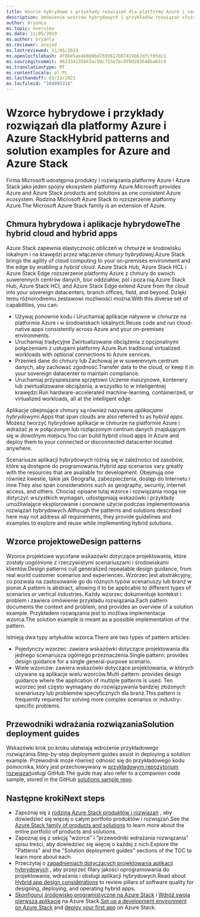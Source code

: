 ```yaml
---
title: Wzorce hybrydowe i przykłady rozwiązań dla platformy Azure i centrum Azure Stack
description: Omówienie wzorców hybrydowych i przykładów rozwiązań służących do uczenia się i tworzenia rozwiązań hybrydowych na platformie Azure i Azure Stack centrum.
author: BryanLa
ms.topic: overview
ms.date: 11/05/2019
ms.author: bryanla
ms.reviewer: anajod
ms.lastreviewed: 11/05/2019
ms.openlocfilehash: 4f86e5ae4b8b9bd7693617b07419b67dfcf05dc1
ms.sourcegitcommit: 962334135b63ac99c715e7bc8fb9282648ba63c9
ms.translationtype: MT
ms.contentlocale: pl-PL
ms.lasthandoff: 03/23/2021
ms.locfileid: "104895316"
---
```

# <a name="hybrid-patterns-and-solution-examples-for-azure-and-azure-stack"></a><span data-ttu-id="07569-103">Wzorce hybrydowe i przykłady rozwiązań dla platformy Azure i Azure Stack</span><span class="sxs-lookup"><span data-stu-id="07569-103">Hybrid patterns and solution examples for Azure and Azure Stack</span></span>

<span data-ttu-id="07569-104">Firma Microsoft udostępnia produkty i rozwiązania platformy Azure i Azure Stack jako jeden spójny ekosystem platformy Azure.</span><span class="sxs-lookup"><span data-stu-id="07569-104">Microsoft provides Azure and Azure Stack products and solutions as one consistent Azure ecosystem.</span></span> <span data-ttu-id="07569-105">Rodzina Microsoft Azure Stack to rozszerzenie platformy Azure.</span><span class="sxs-lookup"><span data-stu-id="07569-105">The Microsoft Azure Stack family is an extension of Azure.</span></span>

## <a name="the-hybrid-cloud-and-hybrid-apps"></a><span data-ttu-id="07569-106">Chmura hybrydowa i aplikacje hybrydowe</span><span class="sxs-lookup"><span data-stu-id="07569-106">The hybrid cloud and hybrid apps</span></span>

<span data-ttu-id="07569-107">Azure Stack zapewnia elastyczność obliczeń w chmurze w środowisku lokalnym i na krawędzi przez włączenie *chmury hybrydowej*.</span><span class="sxs-lookup"><span data-stu-id="07569-107">Azure Stack brings the agility of cloud computing to your on-premises environment and the edge by enabling a *hybrid cloud*.</span></span> <span data-ttu-id="07569-108">Azure Stack Hub, Azure Stack HCL i Azure Stack Edge rozszerzenie platformy Azure z chmury do swoich suwerennych centrów danych, biur oddziałów, pól i poza nią.</span><span class="sxs-lookup"><span data-stu-id="07569-108">Azure Stack Hub, Azure Stack HCI, and Azure Stack Edge extend Azure from the cloud into your sovereign datacenters, branch offices, field, and beyond.</span></span> <span data-ttu-id="07569-109">Dzięki temu różnorodnemu zestawowi możliwości można:</span><span class="sxs-lookup"><span data-stu-id="07569-109">With this diverse set of capabilities, you can:</span></span>

- <span data-ttu-id="07569-110">Używaj ponownie kodu i Uruchamiaj aplikacje natywne w chmurze na platformie Azure i w środowiskach lokalnych.</span><span class="sxs-lookup"><span data-stu-id="07569-110">Reuse code and run cloud-native apps consistently across Azure and your on-premises environments.</span></span>
- <span data-ttu-id="07569-111">Uruchamiaj tradycyjne Zwirtualizowane obciążenia z opcjonalnymi połączeniami z usługami platformy Azure.</span><span class="sxs-lookup"><span data-stu-id="07569-111">Run traditional virtualized workloads with optional connections to Azure services.</span></span>
- <span data-ttu-id="07569-112">Przenieś dane do chmury lub Zachowaj je w suwerennym centrum danych, aby zachować zgodność.</span><span class="sxs-lookup"><span data-stu-id="07569-112">Transfer data to the cloud, or keep it in your sovereign datacenter to maintain compliance.</span></span>
- <span data-ttu-id="07569-113">Uruchamiaj przyspieszane sprzętowo Uczenie maszynowe, kontenery lub zwirtualizowane obciążenia, a wszystko to w inteligentnej krawędzi.</span><span class="sxs-lookup"><span data-stu-id="07569-113">Run hardware-accelerated machine-learning, containerized, or virtualized workloads, all at the intelligent edge.</span></span>

<span data-ttu-id="07569-114">Aplikacje obejmujące chmury są również nazywane *aplikacjami hybrydowymi*.</span><span class="sxs-lookup"><span data-stu-id="07569-114">Apps that span clouds are also referred to as *hybrid apps*.</span></span> <span data-ttu-id="07569-115">Możesz tworzyć hybrydowe aplikacje w chmurze na platformie Azure i wdrażać je w połączonym lub rozłączonym centrum danych znajdującym się w dowolnym miejscu.</span><span class="sxs-lookup"><span data-stu-id="07569-115">You can build hybrid cloud apps in Azure and deploy them to your connected or disconnected datacenter located anywhere.</span></span>

<span data-ttu-id="07569-116">Scenariusze aplikacji hybrydowych różnią się w zależności od zasobów, które są dostępne do programowania.</span><span class="sxs-lookup"><span data-stu-id="07569-116">Hybrid app scenarios vary greatly with the resources that are available for development.</span></span> <span data-ttu-id="07569-117">Obejmują one również kwestie, takie jak Geografia, zabezpieczenia, dostęp do Internetu i inne.</span><span class="sxs-lookup"><span data-stu-id="07569-117">They also span considerations such as geography, security, internet access, and others.</span></span> <span data-ttu-id="07569-118">Chociaż opisane tutaj wzorce i rozwiązania mogą nie dotyczyć wszystkich wymagań, udostępniają wskazówki i przykłady umożliwiające eksplorowanie i ponowne użycie podczas implementowania rozwiązań hybrydowych.</span><span class="sxs-lookup"><span data-stu-id="07569-118">Although the patterns and solutions described here may not address all requirements, they provide guidelines and examples to explore and reuse while implementing hybrid solutions.</span></span>

## <a name="design-patterns"></a><span data-ttu-id="07569-119">Wzorce projektowe</span><span class="sxs-lookup"><span data-stu-id="07569-119">Design patterns</span></span>

<span data-ttu-id="07569-120">Wzorce projektowe wycofane wskazówki dotyczące projektowania, które zostały uogólnione z rzeczywistymi scenariuszami i środowiskami klientów.</span><span class="sxs-lookup"><span data-stu-id="07569-120">Design patterns cull generalized repeatable design guidance, from real world customer scenarios and experiences.</span></span> <span data-ttu-id="07569-121">Wzorzec jest abstrakcyjny, co pozwala na zastosowanie go do różnych typów scenariuszy lub branż w pionie.</span><span class="sxs-lookup"><span data-stu-id="07569-121">A pattern is abstract, allowing it to be applicable to different types of scenarios or vertical industries.</span></span> <span data-ttu-id="07569-122">Każdy wzorzec dokumentuje kontekst i problem i zawiera omówienie przykładu rozwiązania.</span><span class="sxs-lookup"><span data-stu-id="07569-122">Each pattern documents the context and problem, and provides an overview of a solution example.</span></span> <span data-ttu-id="07569-123">Przykładem rozwiązania jest to możliwa implementacja wzorca.</span><span class="sxs-lookup"><span data-stu-id="07569-123">The solution example is meant as a possible implementation of the pattern.</span></span>

<span data-ttu-id="07569-124">Istnieją dwa typy artykułów wzorca:</span><span class="sxs-lookup"><span data-stu-id="07569-124">There are two types of pattern articles:</span></span>

- <span data-ttu-id="07569-125">Pojedynczy wzorzec: zawiera wskazówki dotyczące projektowania dla jednego scenariusza ogólnego przeznaczenia.</span><span class="sxs-lookup"><span data-stu-id="07569-125">Single pattern: provides design guidance for a single general-purpose scenario.</span></span>
- <span data-ttu-id="07569-126">Wiele wzorców: zawiera wskazówki dotyczące projektowania, w których używane są aplikacje wielu wzorców.</span><span class="sxs-lookup"><span data-stu-id="07569-126">Multi-pattern: provides design guidance where the application of multiple patterns is used.</span></span> <span data-ttu-id="07569-127">Ten wzorzec jest często wymagany do rozwiązywania bardziej złożonych scenariuszy lub problemów specyficznych dla branż.</span><span class="sxs-lookup"><span data-stu-id="07569-127">This pattern is frequently required for solving more complex scenarios or industry-specific problems.</span></span>

## <a name="solution-deployment-guides"></a><span data-ttu-id="07569-128">Przewodniki wdrażania rozwiązania</span><span class="sxs-lookup"><span data-stu-id="07569-128">Solution deployment guides</span></span>

<span data-ttu-id="07569-129">Wskazówki krok po kroku ułatwiają wdrożenie przykładowego rozwiązania.</span><span class="sxs-lookup"><span data-stu-id="07569-129">Step-by-step deployment guides assist in deploying a solution example.</span></span> <span data-ttu-id="07569-130">Przewodnik może również odnosić się do przykładowego kodu pomocnika, który jest przechowywany w [przykładowym repozytorium rozwiązań](https://github.com/Azure-Samples/azure-intelligent-edge-patterns)usługi GitHub.</span><span class="sxs-lookup"><span data-stu-id="07569-130">The guide may also refer to a companion code sample, stored in the GitHub [solutions sample repo](https://github.com/Azure-Samples/azure-intelligent-edge-patterns).</span></span>

## <a name="next-steps"></a><span data-ttu-id="07569-131">Następne kroki</span><span class="sxs-lookup"><span data-stu-id="07569-131">Next steps</span></span>

- <span data-ttu-id="07569-132">Zapoznaj się z [rodziną Azure Stack produktów i rozwiązań](/azure-stack) , aby dowiedzieć się więcej o całym portfolio produktów i rozwiązań.</span><span class="sxs-lookup"><span data-stu-id="07569-132">See the [Azure Stack family of products and solutions](/azure-stack) to learn more about the entire portfolio of products and solutions.</span></span>
- <span data-ttu-id="07569-133">Zapoznaj się z sekcją "wzorce" i "przewodniki wdrażania rozwiązania" spisu treści, aby dowiedzieć się więcej o każdej z nich.</span><span class="sxs-lookup"><span data-stu-id="07569-133">Explore the "Patterns" and the "Solution deployment guides" sections of the TOC to learn more about each.</span></span>
- <span data-ttu-id="07569-134">Przeczytaj o [zagadnieniach dotyczących projektowania aplikacji hybrydowych](overview-app-design-considerations.md) , aby przejrzeć filary jakości oprogramowania do projektowania, wdrażania i obsługi aplikacji hybrydowych.</span><span class="sxs-lookup"><span data-stu-id="07569-134">Read about [Hybrid app design considerations](overview-app-design-considerations.md) to review pillars of software quality for designing, deploying, and operating hybrid apps.</span></span>
- <span data-ttu-id="07569-135">[Skonfiguruj środowisko programistyczne na Azure Stack](/azure-stack/user/azure-stack-dev-start) i [Wdróż swoją pierwszą aplikację](/azure-stack/user/azure-stack-dev-start-deploy-app) na Azure Stack.</span><span class="sxs-lookup"><span data-stu-id="07569-135">[Set up a development environment on Azure Stack](/azure-stack/user/azure-stack-dev-start) and [deploy your first app](/azure-stack/user/azure-stack-dev-start-deploy-app) on Azure Stack.</span></span>
